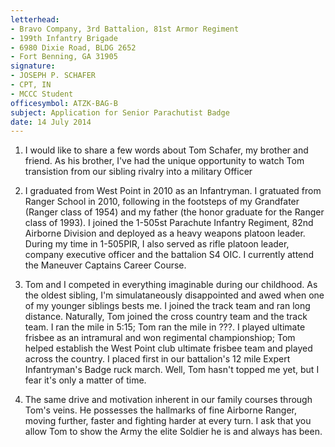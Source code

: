```yaml
---
letterhead:
- Bravo Company, 3rd Battalion, 81st Armor Regiment
- 199th Infantry Brigade
- 6980 Dixie Road, BLDG 2652
- Fort Benning, GA 31905
signature:
- JOSEPH P. SCHAFER
- CPT, IN
- MCCC Student
officesymbol: ATZK-BAG-B
subject: Application for Senior Parachutist Badge
date: 14 July 2014
---
```


1. I would like to share a few words about Tom Schafer, my brother and
   friend.  As his brother, I've had the unique opportunity to watch
   Tom transistion from our sibling rivalry into a military Officer

2. I graduated from West Point in 2010 as an Infantryman.  I gratuated
   from Ranger School in 2010, following in the footsteps of my
   Grandfater (Ranger class of 1954) and my father (the honor graduate
   for the Ranger class of 1993).  I joined the 1-505st Parachute
   Infantry Regiment, 82nd Airborne Division and deployed as a heavy
   weapons platoon leader.  During my time in 1-505PIR, I also served
   as rifle platoon leader, company executive officer and the
   battalion S4 OIC.  I currently attend the Maneuver Captains Career
   Course.

3. Tom and I competed in everything imaginable during our childhood.
   As the oldest sibling, I'm simulataneously disappointed and awed
   when one of my younger siblings bests me.  I joined the track team
   and ran long distance.  Naturally, Tom joined the cross country
   team and the track team.  I ran the mile in 5:15; Tom ran the mile
   in ???.  I played ultimate frisbee as an intramural and won
   regimental championshiop; Tom helped establish the West Point club
   ultimate frisbee team and played across the country.  I placed
   first in our battalion's 12 mile Expert Infantryman's Badge ruck
   march.  Well, Tom hasn't topped me yet, but I fear it's only a
   matter of time.

4. The same drive and motivation inherent in our family courses
   through Tom's veins.  He possesses the hallmarks of fine Airborne
   Ranger, moving further, faster and fighting harder at every turn.
   I ask that you allow Tom to show the Army the elite Soldier he is
   and always has been.

